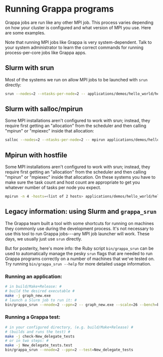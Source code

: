 Running Grappa programs
===============================================================================
Grappa jobs are run like any other MPI job. This process varies depending on how your cluster is configured and what version of MPI you use. Here are some examples.

Note that running MPI jobs like Grappa is very system-dependent. Talk to your system administrator to learn the correct commands for running process-per-core jobs like Grappa apps.

Slurm with srun
---------------

Most of the systems we run on allow MPI jobs to be launched with ```srun``` directly:

```bash
srun --nodes=2 --ntasks-per-node=2 -- applications/demos/hello_world/hello_world.exe
```

Slurm with salloc/mpirun
------------------------

Some MPI installations aren't configured to work with srun; instead, they require first getting an "allocation" from the scheduler and then calling "mpirun" or "mpiexec" inside that allocation:

```bash
salloc --nodes=2 --ntasks-per-node=2 -- mpirun applications/demos/hello_world/hello_world.exe
```

Mpirun with hostfile
------------------------

Some MPI installations aren't configured to work with srun; instead, they require first getting an "allocation" from the scheduler and then calling "mpirun" or "mpiexec" inside that allocation. On these systems you have to make sure the task count and host count are appropriate to get you whatever number of tasks per node you expect.

```bash
mpirun -n 4 -hosts=<list of 2 hosts> applications/demos/hello_world/hello_world.exe
```

Legacy information: using Slurm and `grappa_srun`
-------------------------------------------------------------------------------
The Grappa team built a tool with some shortcuts for running on machines they commonly use during the development process. It's not necessary to use this tool to run Grappa jobs---any MPI job launcher will work. These days, we usually just use ```srun``` directly.

But for posterity, here's more info: the Ruby script `bin/grappa_srun` can be used to automatically manage the pesky `srun` flags that are needed to run Grappa programs correctly on a number of machines that we've tested on. Try running `bin/grappa_srun --help` for more detailed usage information.

### Running an application: ###
```bash
# in build/Make+Release: #
# build the desired executable #
make -j graph_new.exe
# launch a Slurm job to run it: #
bin/grappa_srun --nnode=2 --ppn=2 -- graph_new.exe --scale=26 --bench=bfs --nbfs=8 --num_starting_workers=512
```

### Running a Grappa test: ###
```bash
# in your configured directory, (e.g. build/Make+Release) #
# (builds and runs the test) #
make -j check-New_delegate_tests
# or in two steps: #
make -j New_delegate_tests.test
bin/grappa_srun --nnode=2 --ppn=2 --test=New_delegate_tests
```
